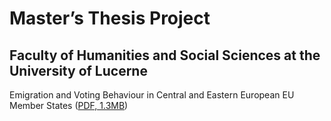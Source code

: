 # Master’s Thesis Project
## Faculty of Humanities and Social Sciences at the University of Lucerne

Emigration and Voting Behaviour in Central and Eastern European EU Member States ([PDF, 1.3MB](https://github.com/fabianaiolfi/MA_Thesis/blob/main/text/240208_thesis.pdf))
